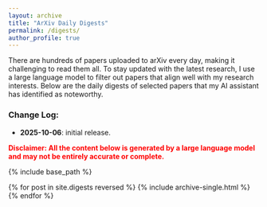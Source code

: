 ```yaml
---
layout: archive
title: "ArXiv Daily Digests"
permalink: /digests/
author_profile: true
---
```


There are hundreds of papers uploaded to arXiv every day, making it challenging to read them all. To stay updated with the latest research, I use a large language model to filter out papers that align well with my research interests. Below are the daily digests of selected papers that my AI assistant has identified as noteworthy.

### Change Log:
* **2025-10-06**: initial release.

<span style="color: red; font-weight: bold;">Disclaimer: All the content below is generated by a large language model and may not be entirely accurate or complete.</span>

{% include base_path %}

{% for post in site.digests reversed %}
  {% include archive-single.html %}
{% endfor %}

